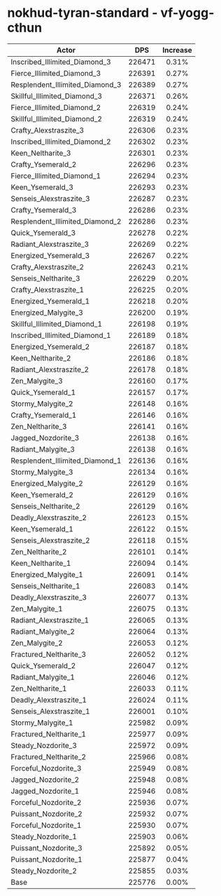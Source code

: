 # nokhud-tyran-standard - vf-yogg-cthun
| Actor | DPS | Increase |
|---|:---:|:---:|
|Inscribed_Illimited_Diamond_3|226471|0.31%|
|Fierce_Illimited_Diamond_3|226391|0.27%|
|Resplendent_Illimited_Diamond_3|226389|0.27%|
|Skillful_Illimited_Diamond_3|226371|0.26%|
|Fierce_Illimited_Diamond_2|226319|0.24%|
|Skillful_Illimited_Diamond_2|226319|0.24%|
|Crafty_Alexstraszite_3|226306|0.23%|
|Inscribed_Illimited_Diamond_2|226302|0.23%|
|Keen_Neltharite_3|226301|0.23%|
|Crafty_Ysemerald_2|226296|0.23%|
|Fierce_Illimited_Diamond_1|226294|0.23%|
|Keen_Ysemerald_3|226293|0.23%|
|Senseis_Alexstraszite_3|226287|0.23%|
|Crafty_Ysemerald_3|226286|0.23%|
|Resplendent_Illimited_Diamond_2|226286|0.23%|
|Quick_Ysemerald_3|226278|0.22%|
|Radiant_Alexstraszite_3|226269|0.22%|
|Energized_Ysemerald_3|226267|0.22%|
|Crafty_Alexstraszite_2|226243|0.21%|
|Senseis_Neltharite_3|226229|0.20%|
|Crafty_Alexstraszite_1|226225|0.20%|
|Energized_Ysemerald_1|226218|0.20%|
|Energized_Malygite_3|226200|0.19%|
|Skillful_Illimited_Diamond_1|226198|0.19%|
|Inscribed_Illimited_Diamond_1|226189|0.18%|
|Energized_Ysemerald_2|226187|0.18%|
|Keen_Neltharite_2|226186|0.18%|
|Radiant_Alexstraszite_2|226178|0.18%|
|Zen_Malygite_3|226160|0.17%|
|Quick_Ysemerald_1|226157|0.17%|
|Stormy_Malygite_2|226148|0.16%|
|Crafty_Ysemerald_1|226146|0.16%|
|Zen_Neltharite_3|226141|0.16%|
|Jagged_Nozdorite_3|226138|0.16%|
|Radiant_Malygite_3|226138|0.16%|
|Resplendent_Illimited_Diamond_1|226136|0.16%|
|Stormy_Malygite_3|226134|0.16%|
|Energized_Malygite_2|226129|0.16%|
|Keen_Ysemerald_2|226129|0.16%|
|Senseis_Neltharite_2|226129|0.16%|
|Deadly_Alexstraszite_2|226123|0.15%|
|Keen_Ysemerald_1|226122|0.15%|
|Senseis_Alexstraszite_2|226118|0.15%|
|Zen_Neltharite_2|226101|0.14%|
|Keen_Neltharite_1|226094|0.14%|
|Energized_Malygite_1|226091|0.14%|
|Senseis_Neltharite_1|226083|0.14%|
|Deadly_Alexstraszite_3|226077|0.13%|
|Zen_Malygite_1|226075|0.13%|
|Radiant_Alexstraszite_1|226065|0.13%|
|Radiant_Malygite_2|226064|0.13%|
|Zen_Malygite_2|226053|0.12%|
|Fractured_Neltharite_3|226052|0.12%|
|Quick_Ysemerald_2|226047|0.12%|
|Radiant_Malygite_1|226046|0.12%|
|Zen_Neltharite_1|226033|0.11%|
|Deadly_Alexstraszite_1|226024|0.11%|
|Senseis_Alexstraszite_1|226001|0.10%|
|Stormy_Malygite_1|225982|0.09%|
|Fractured_Neltharite_1|225977|0.09%|
|Steady_Nozdorite_3|225972|0.09%|
|Fractured_Neltharite_2|225966|0.08%|
|Forceful_Nozdorite_3|225949|0.08%|
|Jagged_Nozdorite_2|225948|0.08%|
|Jagged_Nozdorite_1|225946|0.08%|
|Forceful_Nozdorite_2|225936|0.07%|
|Puissant_Nozdorite_2|225932|0.07%|
|Forceful_Nozdorite_1|225930|0.07%|
|Steady_Nozdorite_1|225903|0.06%|
|Puissant_Nozdorite_3|225892|0.05%|
|Puissant_Nozdorite_1|225877|0.04%|
|Steady_Nozdorite_2|225855|0.03%|
|Base|225776|0.00%|
